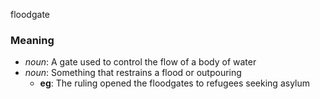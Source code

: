 floodgate
### Meaning
+ _noun_: A gate used to control the flow of a body of water
+ _noun_: Something that restrains a flood or outpouring
    + __eg__: The ruling opened the floodgates to refugees seeking asylum
